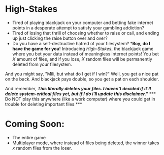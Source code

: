 # High-Stakes
- Tired of playing blackjack on your computer and betting fake internet points in a desperate attempt to satisfy your gambling addiction?
- Tired of losing that thrill of choosing whether to raise or call, and ending up just clicking the raise button over and over?
- Do you have a self-destructive hatred of your filesystem?
***Boy, do I have the game for you!**
Introducing *High-Stakes*, the blackjack game where you bet your data instead of meaningless internet points! 
You bet *X* amount of files, and if you lose, *X* random files will be permanently deleted from your filesystem.

And you might say, "Mili, but what do I get if I win?"
Well, you get a nice pat on the back. And blackjack pays double, so you get a pat on each shoulder.

And remember, 
***This literally deletes your files. I haven't decided if it'll delete system-critical files yet, but if I do i'll update this disclaimer."***
*** Do NOT play this anywhere (like a work computer) where you could get in trouble for deleting important files ***
# Coming Soon:
- The entire game
- Multiplayer mode, where instead of files being deleted, the winner takes *x* random files from the loser.
